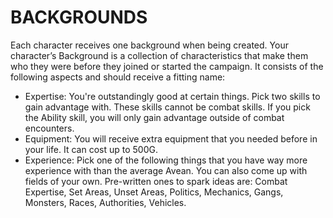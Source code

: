 # BACKGROUNDS

Each character receives one background when being created. 
Your character’s Background is a collection of characteristics that make them who they were before they joined or started the campaign. 
It consists of the following aspects and should receive a fitting name: 
* Expertise: You're outstandingly good at certain things. Pick two skills to gain advantage with. These skills cannot be combat skills. If you pick the Ability skill, you will only gain advantage outside of combat encounters. 
* Equipment: You will receive extra equipment that you needed before in your life. It can cost up to 500G. 
* Experience: Pick one of the following things that you have way more experience with than the average Avean. You can also come up with fields of your own. Pre-written ones to spark ideas are: Combat Expertise, Set Areas, Unset Areas, Politics, Mechanics, Gangs, Monsters, Races, Authorities, Vehicles. 